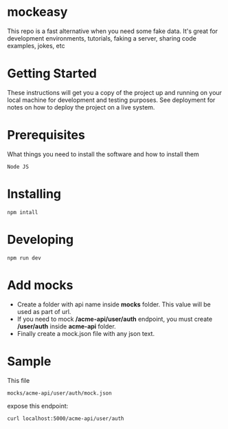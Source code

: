 # mockeasy

This repo is a fast alternative  when you need some fake data.  It's great for development environments, tutorials, faking a server, sharing code examples, jokes, etc


# Getting Started

These instructions will get you a copy of the project up and running on your local machine for development and testing purposes. See deployment for notes on how to deploy the project on a live system.

# Prerequisites

What things you need to install the software and how to install them

```
Node JS
```

# Installing

```
npm intall
```


# Developing


```
npm run dev
```

# Add mocks

- Create a folder with api name inside **mocks** folder. This value will be used as part of url.
- If you need to mock **/acme-api/user/auth** endpoint, you must create **/user/auth** inside **acme-api** folder.
- Finally create a mock.json file with any json text.

# Sample

This file
```
mocks/acme-api/user/auth/mock.json
```

expose this endpoint:
```
curl localhost:5000/acme-api/user/auth
```
